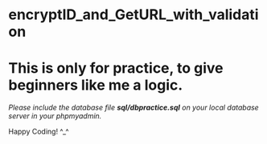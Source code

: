 # encryptID_and_GetURL_with_validation



<h1>This is only for practice, to give beginners like me a logic.</h1>

<i>Please include the database file <b>sql/dbpractice.sql</b> on your local database server in your phpmyadmin.</i>


Happy Coding! ^_^ 
